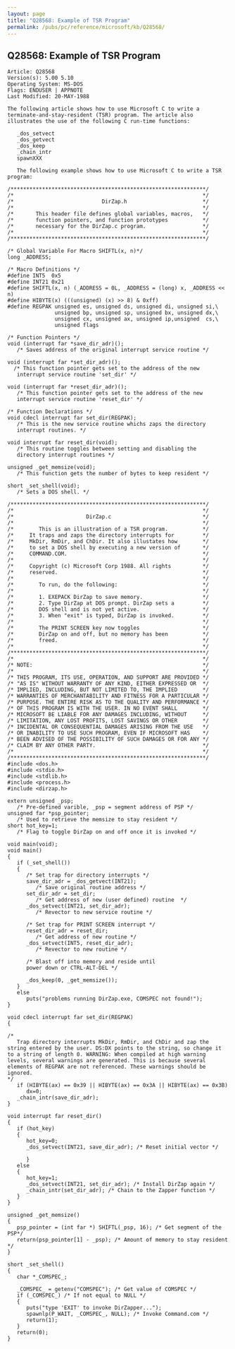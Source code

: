 ```yaml
---
layout: page
title: "Q28568: Example of TSR Program"
permalink: /pubs/pc/reference/microsoft/kb/Q28568/
---
```


## Q28568: Example of TSR Program

	Article: Q28568
	Version(s): 5.00 5.10
	Operating System: MS-DOS
	Flags: ENDUSER | APPNOTE
	Last Modified: 20-MAY-1988
	
	The following article shows how to use Microsoft C to write a
	terminate-and-stay-resident (TSR) program. The article also
	illustrates the use of the following C run-time functions:
	
	   _dos_setvect
	   _dos_getvect
	   _dos_keep
	   _chain_intr
	   spawnXXX
	
	   The following example shows how to use Microsoft C to write a TSR
	program:
	
	/**************************************************************/
	/*                                                            */
	/*                            DirZap.h                        */
	/*                                                            */
	/*       This header file defines global variables, macros,   */
	/*       function pointers, and function prototypes           */
	/*       necessary for the DirZap.c program.                  */
	/*                                                            */
	/**************************************************************/
	
	/* Global Variable For Macro SHIFTL(x, n)*/
	long _ADDRESS;
	
	/* Macro Definitions */
	#define INT5  0x5
	#define INT21 0x21
	#define SHIFTL(x, n) (_ADDRESS = 0L, _ADDRESS = (long) x, _ADDRESS << n)
	#define HIBYTE(x) (((unsigned) (x) >> 8) & 0xff)
	#define REGPAK unsigned es, unsigned ds, unsigned di, unsigned si,\
	               unsigned bp, unsigned sp, unsigned bx, unsigned dx,\
	               unsigned cx, unsigned ax, unsigned ip,unsigned  cs,\
	               unsigned flags
	
	/* Function Pointers */
	void (interrupt far *save_dir_adr)();
	   /* Saves address of the original interrupt service routine */
	
	void (interrupt far *set_dir_adr)();
	  /* This function pointer gets set to the address of the new
	   interrupt service routine 'set_dir' */
	
	void (interrupt far *reset_dir_adr)();
	   /* This function pointer gets set to the address of the new
	   interrupt service routine 'reset_dir' */
	
	/* Function Declarations */
	void cdecl interrupt far set_dir(REGPAK);
	   /* This is the new service routine whichs zaps the directory
	   interrupt routines. */
	
	void interrupt far reset_dir(void);
	   /* This routine toggles between setting and disabling the
	   directory interrupt routines */
	
	unsigned _get_memsize(void);
	   /* This function gets the number of bytes to keep resident */
	
	short _set_shell(void);
	   /* Sets a DOS shell. */
	
	/**************************************************************/
	/*                                                            */
	/*                       DirZap.c                             */
	/*                                                            */
	/*        This is an illustration of a TSR program.           */
	/*     It traps and zaps the directory interrupts for         */
	/*     MkDir, RmDir, and ChDir. It also illustates how        */
	/*     to set a DOS shell by executing a new version of       */
	/*     COMMAND.COM.                                           */
	/*                                                            */
	/*     Copyright (c) Microsoft Corp 1988. All rights          */
	/*     reserved.                                              */
	/*                                                            */
	/*        To run, do the following:                           */
	/*                                                            */
	/*        1. EXEPACK DirZap to save memory.                   */
	/*        2. Type DirZap at DOS prompt. DirZap sets a         */
	/*        DOS shell and is not yet active.                    */
	/*        3. When "exit" is typed, DirZap is invoked.         */
	/*                                                            */
	/*        The PRINT SCREEN key now toggles                    */
	/*        DirZap on and off, but no memory has been           */
	/*        freed.                                              */
	/*                                                            */
	/**************************************************************/
	/*                                                            */
	/* NOTE:                                                      */
	/*                                                            */
	/* THIS PROGRAM, ITS USE, OPERATION, AND SUPPORT ARE PROVIDED */
	/* "AS IS" WITHOUT WARRANTY OF ANY KIND, EITHER EXPRESSED OR  */
	/* IMPLIED, INCLUDING, BUT NOT LIMITED TO, THE IMPLIED        */
	/* WARRANTIES OF MERCHANTABILITY AND FITNESS FOR A PARTICULAR */
	/* PURPOSE. THE ENTIRE RISK AS TO THE QUALITY AND PERFORMANCE */
	/* OF THIS PROGRAM IS WITH THE USER. IN NO EVENT SHALL        */
	/* MICROSOFT BE LIABLE FOR ANY DAMAGES INCLUDING, WITHOUT     */
	/* LIMITATION, ANY LOST PROFITS, LOST SAVINGS OR OTHER        */
	/* INCIDENTAL OR CONSEQUENTIAL DAMAGES ARISING FROM THE USE   */
	/* OR INABILITY TO USE SUCH PROGRAM, EVEN IF MICROSOFT HAS    */
	/* BEEN ADVISED OF THE POSSIBILITY OF SUCH DAMAGES OR FOR ANY */
	/* CLAIM BY ANY OTHER PARTY.                                  */
	/*                                                            */
	/**************************************************************/
	#include <dos.h>
	#include <stdio.h>
	#include <stdlib.h>
	#include <process.h>
	#include <dirzap.h>
	
	extern unsigned _psp;
	   /* Pre-defined varible, _psp = segment address of PSP */
	unsigned far *psp_pointer;
	   /* Used to retrieve the memsize to stay resident */
	short hot_key=1;
	   /* Flag to toggle DirZap on and off once it is invoked */
	
	void main(void);
	void main()
	{
	   if (_set_shell())
	   {
	      /* Set trap for directory interrupts */
	      save_dir_adr = _dos_getvect(INT21);
	         /* Save original routine address */
	      set_dir_adr = set_dir;
	         /* Get address of new (user defined) routine  */
	      _dos_setvect(INT21, set_dir_adr);
	         /* Revector to new service routine */
	
	      /* Set trap for PRINT SCREEN interrupt */
	      reset_dir_adr = reset_dir;
	         /* Get address of new routine */
	      _dos_setvect(INT5, reset_dir_adr);
	         /* Revector to new routine */
	
	      /* Blast off into memory and reside until
	      power down or CTRL-ALT-DEL */
	
	      _dos_keep(0, _get_memsize());
	   }
	   else
	      puts("problems running DirZap.exe, COMSPEC not found!");
	}
	
	void cdecl interrupt far set_dir(REGPAK)
	{
	
	/*
	   Trap directory interrupts MkDir, RmDir, and ChDir and zap the
	string entered by the user. DS:DX points to the string, so change it
	to a string of length 0. WARNING: When compiled at high warning
	levels, several warnings are generated. This is because several
	elements of REGPAK are not referenced. These warnings should be
	ignored.
	*/
	   if (HIBYTE(ax) == 0x39 || HIBYTE(ax) == 0x3A || HIBYTE(ax) == 0x3B)
	      dx=0;
	   _chain_intr(save_dir_adr);
	}
	
	void interrupt far reset_dir()
	{
	   if (hot_key)
	   {
	      hot_key=0;
	      _dos_setvect(INT21, save_dir_adr); /* Reset initial vector */
	
	      }
	   else
	   {
	      hot_key=1;
	      _dos_setvect(INT21, set_dir_adr); /* Install DirZap again */
	      _chain_intr(set_dir_adr); /* Chain to the Zapper function */
	   }
	}
	
	unsigned _get_memsize()
	{
	   psp_pointer = (int far *) SHIFTL(_psp, 16); /* Get segment of the PSP*/
	   return(psp_pointer[1] - _psp); /* Amount of memory to stay resident */
	}
	
	short _set_shell()
	{
	   char *_COMSPEC_;
	
	   _COMSPEC_ = getenv("COMSPEC"); /* Get value of COMSPEC */
	   if (_COMSPEC_) /* If not equal to NULL */
	   {
	      puts("type 'EXIT' to invoke DirZapper...");
	      spawnlp(P_WAIT, _COMSPEC_, NULL); /* Invoke Command.com */
	      return(1);
	   }
	   return(0);
	}
